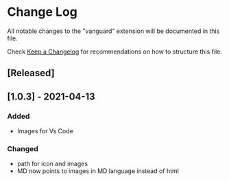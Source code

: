 # Change Log

All notable changes to the "vanguard" extension will be documented in this file.

Check [Keep a Changelog](http://keepachangelog.com/) for recommendations on how to structure this file.

## [Released]

## [1.0.3] - 2021-04-13
### Added
- Images for Vs Code

### Changed
- path for icon and images
- MD now points to images in MD language instead of html